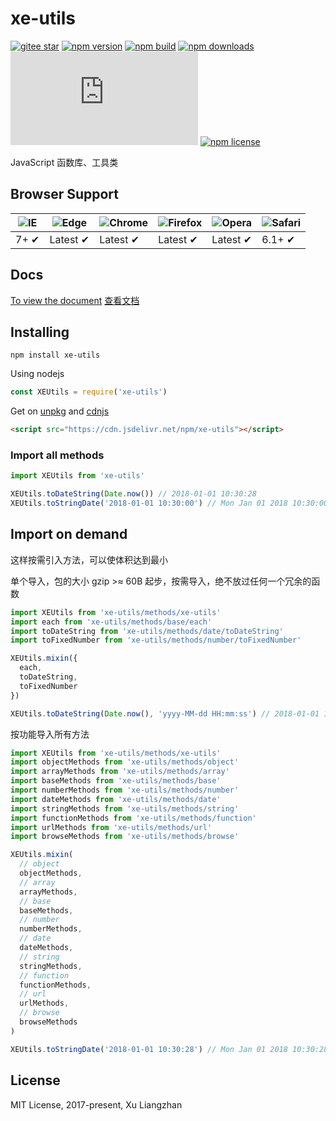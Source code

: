 # xe-utils

[![gitee star](https://gitee.com/xuliangzhan_admin/xe-utils/badge/star.svg?theme=dark)](https://gitee.com/xuliangzhan_admin/xe-utils/stargazers)
[![npm version](https://img.shields.io/npm/v/xe-utils.svg?style=flat-square)](https://www.npmjs.org/package/xe-utils)
[![npm build](https://travis-ci.org/xuliangzhan/xe-utils.svg?branch=master)](https://travis-ci.org/xuliangzhan/xe-utils)
[![npm downloads](https://img.shields.io/npm/dm/xe-utils.svg?style=flat-square)](http://npm-stat.com/charts.html?package=xe-utils)
[![gzip size: JS](http://img.badgesize.io/https://unpkg.com/xe-utils/dist/xe-utils.min.js?compression=gzip&label=gzip%20size:%20JS)](https://unpkg.com/xe-utils/lib/index.umd.min.js)
[![npm license](https://img.shields.io/github/license/mashape/apistatus.svg)](https://github.com/xuliangzhan/xe-utils/blob/master/LICENSE)

JavaScript 函数库、工具类

## Browser Support

![IE](https://raw.github.com/alrra/browser-logos/master/src/archive/internet-explorer_7-8/internet-explorer_7-8_48x48.png) | ![Edge](https://raw.github.com/alrra/browser-logos/master/src/edge/edge_48x48.png) | ![Chrome](https://raw.github.com/alrra/browser-logos/master/src/chrome/chrome_48x48.png) | ![Firefox](https://raw.github.com/alrra/browser-logos/master/src/firefox/firefox_48x48.png) | ![Opera](https://raw.github.com/alrra/browser-logos/master/src/opera/opera_48x48.png) | ![Safari](https://raw.github.com/alrra/browser-logos/master/src/safari/safari_48x48.png)
--- | --- | --- | --- | --- | --- |
7+ ✔ | Latest ✔ | Latest ✔ | Latest ✔ | Latest ✔ | 6.1+ ✔ |

## Docs

[To view the document](https://xuliangzhan.github.io/xe-utils/) [查看文档](https://xuliangzhan_admin.gitee.io/xe-utils/)

## Installing

```shell
npm install xe-utils
```

Using nodejs

```javascript
const XEUtils = require('xe-utils')
```

Get on [unpkg](https://unpkg.com/xe-utils/) and [cdnjs](https://cdn.jsdelivr.net/npm/xe-utils/)

```HTML
<script src="https://cdn.jsdelivr.net/npm/xe-utils"></script>
```

### Import all methods

```javascript
import XEUtils from 'xe-utils'

XEUtils.toDateString(Date.now()) // 2018-01-01 10:30:28
XEUtils.toStringDate('2018-01-01 10:30:00') // Mon Jan 01 2018 10:30:00 GMT+0800 (中国标准时间)
```

## Import on demand

这样按需引入方法，可以使体积达到最小

单个导入，包的大小 gzip >≈ 60B 起步，按需导入，绝不放过任何一个冗余的函数  

```javascript
import XEUtils from 'xe-utils/methods/xe-utils'
import each from 'xe-utils/methods/base/each'
import toDateString from 'xe-utils/methods/date/toDateString'
import toFixedNumber from 'xe-utils/methods/number/toFixedNumber'

XEUtils.mixin({
  each,
  toDateString,
  toFixedNumber
})

XEUtils.toDateString(Date.now(), 'yyyy-MM-dd HH:mm:ss') // 2018-01-01 10:30:28
```

按功能导入所有方法

```javascript
import XEUtils from 'xe-utils/methods/xe-utils'
import objectMethods from 'xe-utils/methods/object'
import arrayMethods from 'xe-utils/methods/array'
import baseMethods from 'xe-utils/methods/base'
import numberMethods from 'xe-utils/methods/number'
import dateMethods from 'xe-utils/methods/date'
import stringMethods from 'xe-utils/methods/string'
import functionMethods from 'xe-utils/methods/function'
import urlMethods from 'xe-utils/methods/url'
import browseMethods from 'xe-utils/methods/browse'

XEUtils.mixin(
  // object
  objectMethods,
  // array
  arrayMethods,
  // base
  baseMethods,
  // number
  numberMethods,
  // date
  dateMethods,
  // string
  stringMethods,
  // function
  functionMethods,
  // url
  urlMethods,
  // browse
  browseMethods
)

XEUtils.toStringDate('2018-01-01 10:30:28') // Mon Jan 01 2018 10:30:28 GMT+0800 (中国标准时间)
```

## License

MIT License, 2017-present, Xu Liangzhan
